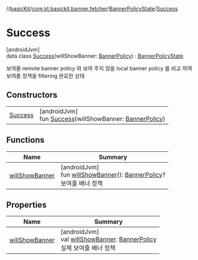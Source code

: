 //[basicKit](../../../../index.md)/[com.kt.basickit.banner.fetcher](../../index.md)/[BannerPolicyState](../index.md)/[Success](index.md)

# Success

[androidJvm]\
data class [Success](index.md)(willShowBanner: [BannerPolicy](../../../com.kt.basickit.banner.domain.entity/-banner-policy/index.md)) : [BannerPolicyState](../index.md)

보여줄 remote banner policy 와 보여 주지 않을 local banner policy 를 비교 하여 보여줄 정책을 filtering 완료한 상태

## Constructors

| | |
|---|---|
| [Success](-success.md) | [androidJvm]<br>fun [Success](-success.md)(willShowBanner: [BannerPolicy](../../../com.kt.basickit.banner.domain.entity/-banner-policy/index.md)) |

## Functions

| Name | Summary |
|---|---|
| [willShowBanner](../will-show-banner.md) | [androidJvm]<br>fun [willShowBanner](../will-show-banner.md)(): [BannerPolicy](../../../com.kt.basickit.banner.domain.entity/-banner-policy/index.md)?<br>보여줄 배너 정책 |

## Properties

| Name | Summary |
|---|---|
| [willShowBanner](will-show-banner.md) | [androidJvm]<br>val [willShowBanner](will-show-banner.md): [BannerPolicy](../../../com.kt.basickit.banner.domain.entity/-banner-policy/index.md)<br>실제 보여줄 배너 정책 |
